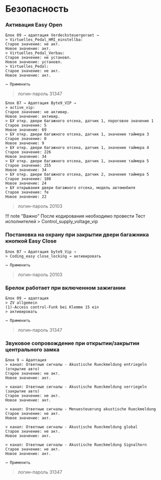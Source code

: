 # Безопасность

### Активация Easy Open

	Блок 09 → адаптация Verdecksteuergeraet →
	> Virtuelles_Pedal_HMI_einstellba:
	Старое значение: не акт.
	Новое значение: акт.
	> Virtuelles_Pedal_Verbau:
	Старое значение: не установл.
	Новое значение: установл.
	> Virtuelles_Pedal:
	Старое значение: не акт.
	Новое значение: акт.
	
	→ Применить

> логин-пароль 31347

	Блок B7 → Адаптация Byte9_VIP →
	> active_vip:
	Старое значение: не активир.
	Новое значение: активир.
	> БУ откр. двери багажного отсека, датчик 1, пороговое значение 1
	Старое значение: 5
	Новое значение: 69
	> БУ откр. двери багажного отсека, датчик 1, значение таймера 3
	Старое значение: 0
	Новое значение: 9
	> БУ откр. двери багажного отсека, датчик 1, значение таймера 4
	Старое значение: 226
	Новое значение: 34
	> БУ откр. двери багажного отсека, датчик 1, значение таймера 5
	Старое значение: 255
	Новое значение: 34
	> БУ откр. двери багажного отсека, датчик 2, значение таймера 5
	Старое значение: 108
	Новое значение: 24
	> БУ открывания двери багажного отсека, модель автомобиля
	Старое значение: fe
	Новое значение: 22

> логин-пароль 20103

!!! note "Важно"
	После кодирования необходимо провести Тест исполнителей
	> Control_supply_voltage_vip

### Постановка на охрану при закрытии двери багажника кнопкой Easy Close

	Блок B7 → Адаптация byte9_Vip →
	> Coding_easy close_locking → активировать
	
    → Применить

> логин-пароль 20103

### Брелок работает при включенном зажигании

	Блок 09 → адаптация
	> ZV allgemein
	(1)-Access control-Funk bei Klemme 15 ein 
	> активировать
	
	→ Применить

> логин-пароль 31347

### Звуковое сопровождение при открытии/закрытии центрального замка

	Блок 9 → Адаптация
    > канал: Ответные сигналы - Akustische Rueckmeldung entriegeln (открытие авто)
    Старое значение: не акт.
    Новое значение: акт.
    
    > канал: Ответные сигналы - Akustische Rueckmeldung verriegeln (закрытие авто)
    Старое значение: не акт.
    Новое значение: акт.
    
    > канал: Ответные сигналы - Menuesteuerung akustische Rueckmeldung
    Старое значение: не акт.
    Новое значение: акт.
    
    > канал: Ответные сигналы - Akustische Rueckmeldung global
    Старое значение: не акт.
    Новое значение: акт.
    
    > канал: Ответные сигналы - Akustische Rueckmeldung Signalhorn
    Старое значение: не акт.
    Новое значение: акт.

	→ Применить

> логин-пароль 31347